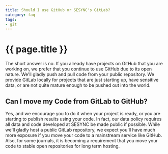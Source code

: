 ```yaml
---
title: Should I use GitHub or SESYNC's GitLab?
category: faq
tags: 
- git
---
```


# {{ page.title }}

The short answer is no. If you already have projects on GitHub that you are working on, we prefer that you continue to use
GitHub due to its open nature. We'll gladly push and pull code from your public repository. We provide GitLab locally for
projects that are just starting up, have sensitive data, or are not quite mature enough to be pushed out into the world.

## Can I move my Code from GitLab to GitHub?

Yes, and we encourage you to do it when your project is ready, or you are starting to publish results using your code.
In fact, our data policy requires all data and code developed at SESYNC be made public if possible. While we'll gladly
host a public GitLab repository, we expect you'll have much more exposure if you move your code to a mainstream service
like GitHub. Also, for some journals, it is becoming a requirement that you move your code to stable open repositories
for long term hosting.
